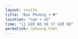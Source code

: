 ```yaml
---
layout: invite
title: "Bạn Phương + ♥"
location: "nam + nữ"
time: "11 GIỜ 00 VÀ 17 GIỜ 00"
permalink: /phuong.html
---
```


